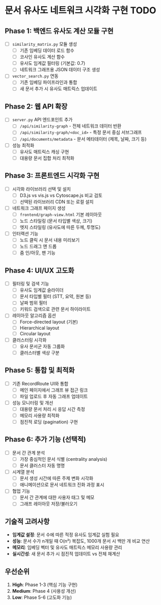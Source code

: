 # 문서 유사도 네트워크 시각화 구현 TODO

## Phase 1: 백엔드 유사도 계산 모듈 구현
- [ ] `similarity_matrix.py` 모듈 생성
  - [ ] 기존 임베딩 데이터 로드 함수
  - [ ] 코사인 유사도 계산 함수
  - [ ] 유사도 임계값 필터링 (기본값: 0.7)
  - [ ] 네트워크 그래프용 JSON 데이터 구조 생성
- [ ] `vector_search.py` 연동
  - [ ] 기존 임베딩 파이프라인과 통합
  - [ ] 새 문서 추가 시 유사도 매트릭스 업데이트

## Phase 2: 웹 API 확장
- [ ] `server.py` API 엔드포인트 추가
  - [ ] `/api/similarity-graph` - 전체 네트워크 데이터 반환
  - [ ] `/api/similarity-graph/<doc_id>` - 특정 문서 중심 서브그래프
  - [ ] `/api/documents/metadata` - 문서 메타데이터 (제목, 날짜, 크기 등)
- [ ] 성능 최적화
  - [ ] 유사도 매트릭스 캐싱 구현
  - [ ] 대용량 문서 집합 처리 최적화

## Phase 3: 프론트엔드 시각화 구현
- [ ] 시각화 라이브러리 선택 및 설치
  - [ ] D3.js vs vis.js vs Cytoscape.js 비교 검토
  - [ ] 선택된 라이브러리 CDN 또는 로컬 설치
- [ ] 네트워크 그래프 페이지 생성
  - [ ] `frontend/graph-view.html` 기본 레이아웃
  - [ ] 노드 스타일링 (문서 타입별 색상, 크기)
  - [ ] 엣지 스타일링 (유사도에 따른 두께, 투명도)
- [ ] 인터랙션 기능
  - [ ] 노드 클릭 시 문서 내용 미리보기
  - [ ] 노드 드래그 앤 드롭
  - [ ] 줌 인/아웃, 팬 기능

## Phase 4: UI/UX 고도화
- [ ] 필터링 및 검색 기능
  - [ ] 유사도 임계값 슬라이더
  - [ ] 문서 타입별 필터 (STT, 요약, 원본 등)
  - [ ] 날짜 범위 필터
  - [ ] 키워드 검색으로 관련 문서 하이라이트
- [ ] 레이아웃 알고리즘 옵션
  - [ ] Force-directed layout (기본)
  - [ ] Hierarchical layout
  - [ ] Circular layout
- [ ] 클러스터링 시각화
  - [ ] 유사 문서군 자동 그룹화
  - [ ] 클러스터별 색상 구분

## Phase 5: 통합 및 최적화
- [ ] 기존 RecordRoute UI와 통합
  - [ ] 메인 페이지에서 그래프 뷰 접근 링크
  - [ ] 파일 업로드 후 자동 그래프 업데이트
- [ ] 성능 모니터링 및 개선
  - [ ] 대용량 문서 처리 시 응답 시간 측정
  - [ ] 메모리 사용량 최적화
  - [ ] 점진적 로딩 (pagination) 구현

## Phase 6: 추가 기능 (선택적)
- [ ] 문서 간 관계 분석
  - [ ] 가장 중심적인 문서 식별 (centrality analysis)
  - [ ] 문서 클러스터 자동 명명
- [ ] 시계열 분석
  - [ ] 문서 생성 시간에 따른 주제 변화 시각화
  - [ ] 애니메이션으로 문서 네트워크 진화 과정 표시
- [ ] 협업 기능
  - [ ] 문서 간 관계에 대한 사용자 태그 및 메모
  - [ ] 그래프 레이아웃 저장/불러오기

## 기술적 고려사항
- **임계값 설정**: 문서 수에 따른 적정 유사도 임계값 실험 필요
- **성능**: 문서 수가 n개일 때 O(n²) 복잡도, 1000개 문서 시 백만 개 비교 연산
- **메모리**: 임베딩 벡터 및 유사도 매트릭스 메모리 사용량 관리
- **실시간성**: 새 문서 추가 시 점진적 업데이트 vs 전체 재계산

## 우선순위
1. **High**: Phase 1-3 (핵심 기능 구현)
2. **Medium**: Phase 4 (사용성 개선)
3. **Low**: Phase 5-6 (고도화 기능)
